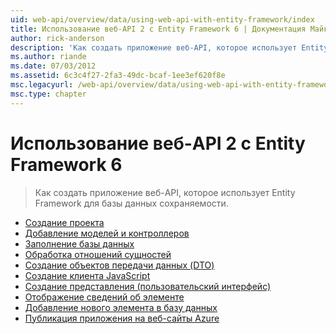 ```yaml
---
uid: web-api/overview/data/using-web-api-with-entity-framework/index
title: Использование веб-API 2 с Entity Framework 6 | Документация Майкрософт
author: rick-anderson
description: 'Как создать приложение веб-API, которое использует Entity Framework для базы данных сохраняемости.'
ms.author: riande
ms.date: 07/03/2012
ms.assetid: 6c3c4f27-2fa3-49dc-bcaf-1ee3ef620f8e
msc.legacyurl: /web-api/overview/data/using-web-api-with-entity-framework
msc.type: chapter
---
```

<a name="using-web-api-2-with-entity-framework-6"></a>Использование веб-API 2 с Entity Framework 6
====================
> Как создать приложение веб-API, которое использует Entity Framework для базы данных сохраняемости.


- [Создание проекта](part-1.md)
- [Добавление моделей и контроллеров](part-2.md)
- [Заполнение базы данных](part-3.md)
- [Обработка отношений сущностей](part-4.md)
- [Создание объектов передачи данных (DTO)](part-5.md)
- [Создание клиента JavaScript](part-6.md)
- [Создание представления (пользовательский интерфейс)](part-7.md)
- [Отображение сведений об элементе](part-8.md)
- [Добавление нового элемента в базу данных](part-9.md)
- [Публикация приложения на веб-сайты Azure](part-10.md)
